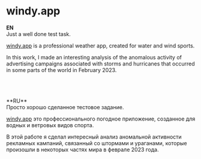 # windy.app
**EN**<br/>
Just a well done test task.

[windy.app](https://windy.app/) is a professional weather app, created for water and wind sports.

In this work, I made an interesting analysis of the anomalous activity of advertising campaigns associated with storms and hurricanes that occurred in some parts of the world in February 2023.

<br/>
<br/>
<br/>
**RU**<br/>
Просто хорошо сделанное тестовое задание.

[windy.app](https://windy.app/) это профессионального погодное приложение, созданное для водных и ветровых видов спорта.

В этой работе я сделал интересный анализ аномальной активности рекламных кампаний, связанный со штормами и ураганами, которые произошли в некоторых частях мира в феврале 2023 года.
